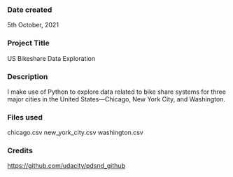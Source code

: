 ### Date created
5th October, 2021

### Project Title
US Bikeshare Data Exploration

### Description
I make use of Python to explore data related to bike share systems for three major cities in the United States—Chicago, New York City, and Washington.

### Files used
chicago.csv
new_york_city.csv
washington.csv

### Credits
https://github.com/udacity/pdsnd_github
